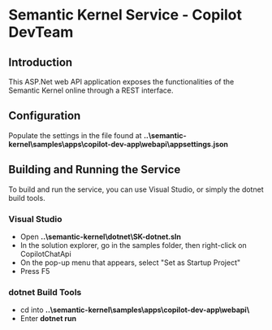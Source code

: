 # Semantic Kernel Service - Copilot DevTeam

## Introduction
This ASP.Net web API application exposes the functionalities of the Semantic Kernel online through a REST interface.

## Configuration
Populate the settings in the file found at **..\semantic-kernel\samples\apps\copilot-dev-app\webapi\appsettings.json**

## Building and Running the Service
To build and run the service, you can use Visual Studio, or simply the dotnet build tools.

### Visual Studio
- Open **..\semantic-kernel\dotnet\SK-dotnet.sln**
- In the solution explorer, go in the samples folder, then right-click on CopilotChatApi
- On the pop-up menu that appears, select "Set as Startup Project"
- Press F5

### dotnet Build Tools
- cd into **..\semantic-kernel\samples\apps\copilot-dev-app\webapi\\**
- Enter **dotnet run**
